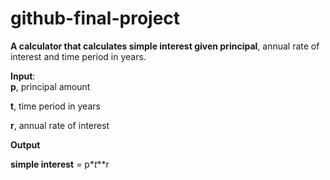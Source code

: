 # github-final-project

__A calculator that calculates simple interest given principal__, annual rate of interest and time period in years.

__Input__:<br>
  **p**, principal amount<br>
  
  **t**, time period in years<br>
  
  **r**, annual rate of interest<br>
  
__Output__<br>

  __simple interest__ = p$*t*$*r
